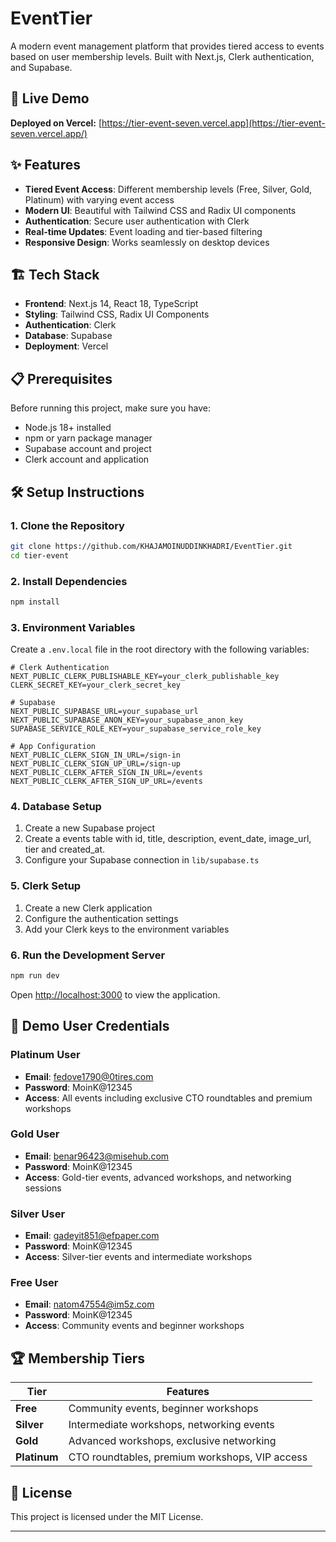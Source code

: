 # EventTier

A modern event management platform that provides tiered access to events based on user membership levels. Built with Next.js, Clerk authentication, and Supabase.

## 🚀 Live Demo

**Deployed on Vercel:** [https://tier-event-seven.vercel.app](https://tier-event-seven.vercel.app/)

## ✨ Features

- **Tiered Event Access**: Different membership levels (Free, Silver, Gold, Platinum) with varying event access
- **Modern UI**: Beautiful with Tailwind CSS and Radix UI components
- **Authentication**: Secure user authentication with Clerk
- **Real-time Updates**: Event loading and tier-based filtering
- **Responsive Design**: Works seamlessly on desktop devices

## 🏗️ Tech Stack

- **Frontend**: Next.js 14, React 18, TypeScript
- **Styling**: Tailwind CSS, Radix UI Components
- **Authentication**: Clerk
- **Database**: Supabase
- **Deployment**: Vercel

## 📋 Prerequisites

Before running this project, make sure you have:

- Node.js 18+ installed
- npm or yarn package manager
- Supabase account and project
- Clerk account and application

## 🛠️ Setup Instructions

### 1. Clone the Repository

```bash
git clone https://github.com/KHAJAMOINUDDINKHADRI/EventTier.git
cd tier-event
```

### 2. Install Dependencies

```bash
npm install
```

### 3. Environment Variables

Create a `.env.local` file in the root directory with the following variables:

```env
# Clerk Authentication
NEXT_PUBLIC_CLERK_PUBLISHABLE_KEY=your_clerk_publishable_key
CLERK_SECRET_KEY=your_clerk_secret_key

# Supabase
NEXT_PUBLIC_SUPABASE_URL=your_supabase_url
NEXT_PUBLIC_SUPABASE_ANON_KEY=your_supabase_anon_key
SUPABASE_SERVICE_ROLE_KEY=your_supabase_service_role_key

# App Configuration
NEXT_PUBLIC_CLERK_SIGN_IN_URL=/sign-in
NEXT_PUBLIC_CLERK_SIGN_UP_URL=/sign-up
NEXT_PUBLIC_CLERK_AFTER_SIGN_IN_URL=/events
NEXT_PUBLIC_CLERK_AFTER_SIGN_UP_URL=/events
```

### 4. Database Setup

1. Create a new Supabase project
2. Create a events table with id, title, description, event_date, image_url, tier and created_at.
3. Configure your Supabase connection in `lib/supabase.ts`

### 5. Clerk Setup

1. Create a new Clerk application
2. Configure the authentication settings
3. Add your Clerk keys to the environment variables

### 6. Run the Development Server

```bash
npm run dev
```

Open [http://localhost:3000](http://localhost:3000) to view the application.

## 🧪 Demo User Credentials

### Platinum User

- **Email**: fedove1790@0tires.com
- **Password**: MoinK@12345
- **Access**: All events including exclusive CTO roundtables and premium workshops

### Gold User

- **Email**: benar96423@misehub.com
- **Password**: MoinK@12345
- **Access**: Gold-tier events, advanced workshops, and networking sessions

### Silver User

- **Email**: gadeyit851@efpaper.com
- **Password**: MoinK@12345
- **Access**: Silver-tier events and intermediate workshops

### Free User

- **Email**: natom47554@im5z.com
- **Password**: MoinK@12345
- **Access**: Community events and beginner workshops

## 🏆 Membership Tiers

| Tier         | Features                                       |
| ------------ | ---------------------------------------------- |
| **Free**     | Community events, beginner workshops           |
| **Silver**   | Intermediate workshops, networking events      |
| **Gold**     | Advanced workshops, exclusive networking       |
| **Platinum** | CTO roundtables, premium workshops, VIP access |

## 📝 License

This project is licensed under the MIT License.

---
